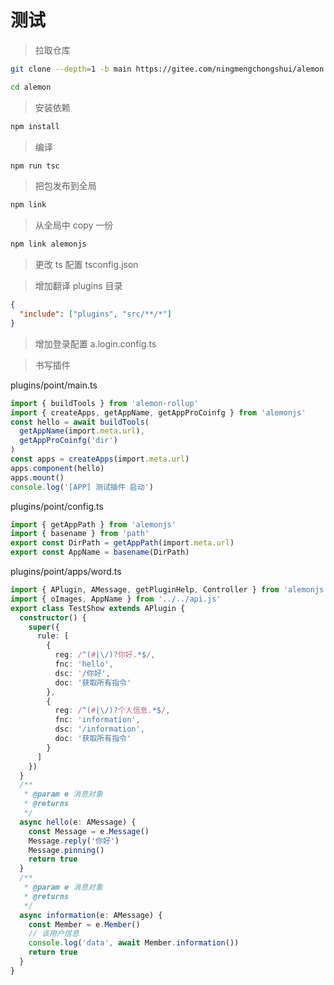 # 测试

> 拉取仓库

```sh
git clone --depth=1 -b main https://gitee.com/ningmengchongshui/alemon.git

cd alemon
```

> 安装依赖

```sh
npm install
```

> 编译

```sh
npm run tsc
```

> 把包发布到全局

```sh
npm link
```

> 从全局中 copy 一份

```sh
npm link alemonjs
```

> 更改 ts 配置 tsconfig.json

> 增加翻译 plugins 目录

```json
{
  "include": ["plugins", "src/**/*"]
}
```

> 增加登录配置 a.login.config.ts

> 书写插件

plugins/point/main.ts

```ts
import { buildTools } from 'alemon-rollup'
import { createApps, getAppName, getAppProCoinfg } from 'alemonjs'
const hello = await buildTools(
  getAppName(import.meta.url),
  getAppProCoinfg('dir')
)
const apps = createApps(import.meta.url)
apps.component(hello)
apps.mount()
console.log('[APP] 测试插件 启动')
```

plugins/point/config.ts

```ts
import { getAppPath } from 'alemonjs'
import { basename } from 'path'
export const DirPath = getAppPath(import.meta.url)
export const AppName = basename(DirPath)
```

plugins/point/apps/word.ts

```ts
import { APlugin, AMessage, getPluginHelp, Controller } from 'alemonjs'
import { oImages, AppName } from '../../api.js'
export class TestShow extends APlugin {
  constructor() {
    super({
      rule: [
        {
          reg: /^(#|\/)?你好.*$/,
          fnc: 'hello',
          dsc: '/你好',
          doc: '获取所有指令'
        },
        {
          reg: /^(#|\/)?个人信息.*$/,
          fnc: 'information',
          dsc: '/information',
          doc: '获取所有指令'
        }
      ]
    })
  }
  /**
   * @param e 消息对象
   * @returns
   */
  async hello(e: AMessage) {
    const Message = e.Message()
    Message.reply('你好')
    Message.pinning()
    return true
  }
  /**
   * @param e 消息对象
   * @returns
   */
  async information(e: AMessage) {
    const Member = e.Member()
    // 该用户信息
    console.log('data', await Member.information())
    return true
  }
}
```
